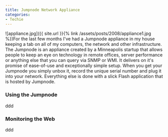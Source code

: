 ```yaml
---
title: Jumpnode Network Appliance
categories:
- Techie
---
```


![appliance.jpg]({{ site.url }}{% link /assets/posts/2008/appliance1.jpg %})For the last few months I've had a Jumpnode appliance in my house keeping a tab on all of my computers, the network and other infrastructure. The Jumpnode is an appliance created by a Minneapolis startup that allows people to keep an eye on technology in remote offices, server performance or anything else that you can query via SNMP or WMI. It delivers on it's promise of ease-of-use and exceptionally simple setup.
When you get your Jumpnode you simply unbox it, record the unique serial number and plug it into your network. Everything else is done with a slick Flash application that is hosted by Jumpnode.

<!-- more -->

### Using the Jumpnode

ddd

### Monitoring the Web

ddd
